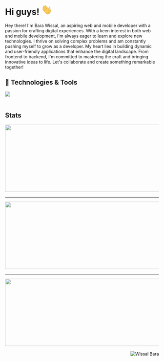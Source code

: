 <!-- [![Banner](./bannerblack.png)](https://github.com/Wissal65)-->

<h1>Hi guys! <img src="https://raw.githubusercontent.com/StanGirard/StanGirard/master/wave.gif" width=35 height=35/></h1>

 


  <p>Hey there! I'm Bara Wissal, an aspiring web and mobile developer with a passion for crafting digital experiences. With a keen interest in both web and mobile development, I'm always eager to learn and explore new technologies. I thrive on solving complex problems and am constantly pushing myself to grow as a developer. My heart lies in building dynamic and user-friendly applications that enhance the digital landscape. From frontend to backend, I'm committed to mastering the craft and bringing innovative ideas to life. Let's collaborate and create something remarkable together!</p></div>
  <h2>🔧 Technologies & Tools</h2>

  <a href="https://slillicons.dev">
    <img src="https://skillicons.dev/icons?i=react,javascript,nodejs,spring,py,java,php,c,django,flutter,swift,html,css,bootstrap,firebase,mysql,sqlite,git,github,figma,opencv,vscode,eclipse,androidstudio,postman,idea"/><br>
  </a>
  <br>
 
## Stats 

  
<p align="center">
  <img width="800" height="220" src="https://streak-stats.demolab.com?user=Wissal65&theme=github_dark_dimmed&hide_border=true&border_radius=5&card_width=800">
</p>


---
<p align="center">
  <img width="800" height="220" src="https://github-readme-stats.vercel.app/api?username=Wissal65&show_icons=true&theme=github_dark_dimmed&hide_border=true&border_radius=5&card_width=800">
</p>

 ---
<p align="center">
  <img width="800" height="220" src="https://github-readme-stats.vercel.app/api/top-langs/?username=Wissal65&size_weight=0.15&count_weight=0.5&layout=compact&theme=github_dark_dimmed&hide_border=true&border_radius=5&card_width=800">
</p>





  

<img align="right" src="https://komarev.com/ghpvc/?username=Wissal65&label=Profile%20views&color=0e75b6&style=flat" alt="Wissal Bara" />

